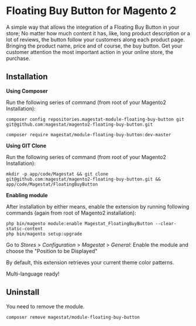 Floating Buy Button for Magento 2
==================

A simple way that allows the integration of a Floating Buy Button in your store;
No matter how much content it has, like, long product description or a lot of 
reviews, the button follow your customers along each product page. Bringing the 
product name, price and of course, the buy button.
Get your customer attention the most important action in your online store, the 
purchase.

Installation
-------------
**Using Composer**

Run the following series of command (from root of your Magento2 Installation):
```
composer config repositories.magestat-module-floating-buy-button git git@github.com:magestat/magento2-floating-buy-button.git

composer require magestat/module-floating-buy-button:dev-master
```

**Using GIT Clone**

Run the following series of command (from root of your Magento2 Installation):
```
mkdir -p app/code/Magestat && git clone git@github.com:magestat/magento2-floating-buy-button.git && app/code/Magestat/FloatingBuyButton
```

**Enabling module**

After installation by either means, enable the extension by running following 
commands (again from root of Magento2 installation):
```
php bin/magento module:enable Magestat_FloatingBuyButton --clear-static-content
php bin/magento setup:upgrade
```

Go to *Stores* > *Configuration* > *Magestat* > *General*:
Enable the module and choose the "Position to be Displayed"

By default, this extension retrieves your current theme color patterns.

Multi-language ready!


Uninstall
-------------

You need to remove the module.
```
composer remove magestat/module-floating-buy-button
```